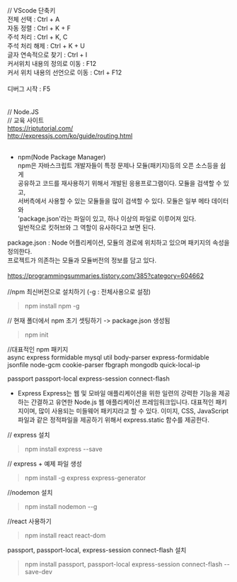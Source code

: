 // VScode 단축키<br>
전체 선택 : Ctrl + A<br>
자동 정렬 : Ctrl + K + F<br>
주석 처리 : Ctrl + K, C<br>
주석 처리 해제 : Ctrl + K + U<br>
글자 연속적으로 찾기 : Ctrl + I<br>
커서위치 내용의 정의로 이동 : F12 <br>
커서 위치 내용의 선언으로 이동 : Ctrl + F12<br>
<br>
디버그 시작 : F5 <br>
<br>
<br>
// Node.JS <br>
// 교육 사이트<br>
https://riptutorial.com/<br>
http://expressjs.com/ko/guide/routing.html<br>
<br>
- npm(Node Package Manager)<br>
npm은 자바스크립트 개발자들이 특정 문제나 모듈(패키지)등의 오픈 소스등을 쉽게 <br>
공유하고 코드를 재사용하기 위해서 개발된 응용프로그램이다. 모듈을 검색할 수 있고, <br>
서버측에서 사용할 수 있는 모듈들을 많이 검색할 수 있다. 모듈은 일부 메타 데이터와 <br>
'package.json'라는 파일이 있고, 하나 이상의 파일로 이루어져 있다.<br>
일반적으로 킷허브와 그 역할이 유사하다고 보면 된다. <br>

package.json : Node 어플리케이션, 모듈의 경로에 위치하고 있으며 패키지의 속성을 정의한다.<br>
프로젝트가 의존하는 모듈과 모듈버전의 정보를 담고 있다. <br>
<br>
https://programmingsummaries.tistory.com/385?category=604662<br>
<br>
//npm 최신버전으로 설치하기 (-g : 전체사용으로 설정)<br>
>npm install npm -g

// 현재 폴더에서 npm 초기 셋팅하기 -> package.json 생성됨<br>
>npm init


//대표적인 npm 패키지<br>
async
express
formidable
mysql
util
body-parser
express-formidable
jsonfile
node-gcm
cookie-parser
fbgraph
mongodb
quick-local-ip

passport
passport-local
express-session
connect-flash


- Express
Express는 웹 및 모바일 애플리케이션을 위한 일련의 강력한 기능을 제공하는 간결하고 유연한 Node.js 웹 애플리케이션 프레임워크입니다. 대표적인 패키지이며, 많이 사용되는 미들웨어 패키지라고 할 수 있다. 이미지, CSS, JavaScript 파일과 같은 정적파일을 제공하기 위해서 express.static 함수를 제공한다. 

// express 설치
>npm install express --save

// express + 예제 파일 생성
>npm install -g express express-generator

//nodemon 설치
>npm install nodemon --g

//react 사용하기
>npm install react react-dom

passport, passport-local, express-session connect-flash 설치
>npm install passport, passport-local express-session connect-flash --save-dev
